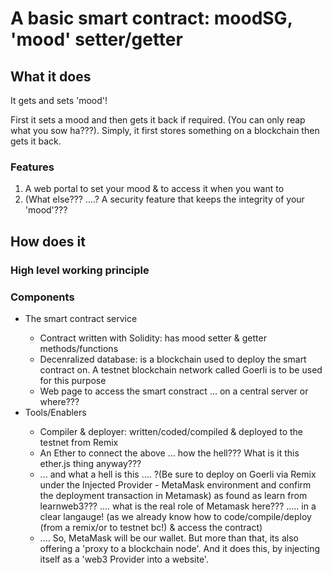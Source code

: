 # A basic smart contract: moodSG, 'mood' setter/getter

## What it does

It gets and sets 'mood'!

First it sets a mood and then gets it back if required. (You can only reap what you sow ha???). Simply, it first stores something on a blockchain then gets it back.

### Features

1. A web portal to set your mood & to access it when you want to
2. (What else??? ....? A security feature that keeps the integrity of your 'mood'???

## How does it

### High level working principle
### Components

<ul>
    <li> The smart contract service </li>
         <ul>
            <li>Contract written with Solidity: has mood setter & getter methods/functions</li>
            <li>Decenralized database: is a blockchain used to deploy the smart contract on. A testnet blockchain network called Goerli is to be used for this purpose</li>
            <li>
                Web page to access the smart constract ... on a central server or where???
            </li>
        </ul>
            <li> Tools/Enablers </li>
        <ul>
            <li>Compiler & deployer: written/coded/compiled & deployed to the testnet from Remix</li>
            <li>An Ether to connect the above ... how the hell??? What is it this ether.js thing anyway???</li>
            <li>... and what a hell is this .... ?(Be sure to deploy on Goerli via Remix under the Injected Provider - MetaMask environment and confirm the deployment transaction in Metamask) as found as learn from learnweb3??? .... what is the real role of Metamask here??? ..... in a clear langauge! (as we already know how to code/compile/deploy (from a remix/or to testnet bc!) & access the contract)</li>
            <li> .... So, MetaMask will be our wallet. But more than that, its also offering a 'proxy to a blockchain node'. And it does this, by injecting itself as a 'web3 Provider into a website'.</li>
        </ul>
</ul>